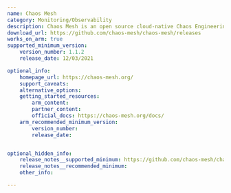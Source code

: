 ```yaml
---
name: Chaos Mesh
category: Monitoring/Observability
description: Chaos Mesh is an open source cloud-native Chaos Engineering platform. It offers various types of fault simulation.
download_url: https://github.com/chaos-mesh/chaos-mesh/releases
works_on_arm: true
supported_minimum_version:
    version_number: 1.1.2
    release_date: 12/03/2021

optional_info:
    homepage_url: https://chaos-mesh.org/
    support_caveats:
    alternative_options:
    getting_started_resources:
        arm_content:
        partner_content:
        official_docs: https://chaos-mesh.org/docs/
    arm_recommended_minimum_version:
        version_number:
        release_date:


optional_hidden_info:
    release_notes__supported_minimum: https://github.com/chaos-mesh/chaos-mesh/releases/tag/v1.1.2
    release_notes__recommended_minimum:
    other_info:

---
```

